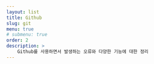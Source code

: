 ```yaml
---
layout: list
title: Github
slug: git
menu: true
# submenu: true
order: 2
description: >
    Github를 사용하면서 발생하는 오류와 다양한 기능에 대한 정리
---
```


